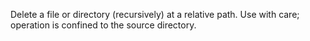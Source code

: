 Delete a file or directory (recursively) at a relative path. Use with care; operation is confined to the source directory.